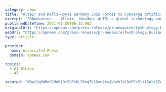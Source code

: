 ```yaml
---
category: news
title: "Altair and Rolls-Royce Germany Join Forces to Converge Artificial Intelligence and Engineering"
excerpt: "PRNewswire/ -- Altair, (Nasdaq: ALTR) a global technology company providing solutions in data analytics, simulation, and high-performance computing (HPC), today announced that is has signed a memo of understanding (MoU) with Rolls-Royce Germany to collaboratively connect artificial intelligence (AI) and engineering to derive business value across Rolls-Royce’s engineering,"
publishedDateTime: 2021-01-20T06:12:00Z
originalUrl: "https://apnews.com/press-release/pr-newswire/technology-business-science-europe-corporate-news-b0fb5c5dfabcfa26c3dd93456ccf9720"
webUrl: "https://apnews.com/press-release/pr-newswire/technology-business-science-europe-corporate-news-b0fb5c5dfabcfa26c3dd93456ccf9720"
type: article

provider:
  name: Associated Press
  domain: apnews.com

topics:
  - AI Ethics
  - AI

secured: "WQwiYq0WRe97dobj3t5GFxDLE6egTGkDsn7msjVovh3tCBzFPe5ltfSWlx5ZwnAjvStcp/3/WOH4FY9hVMo3mbkJ2CtDg01jw9Jx4rzSIdiowt4WQ8Jrumk+vedaS4q3HuRkMEEtJ0wxMTlYG02kT3vJ9hRZ+qlF+NgaC8mPccHggJVLdTsXzESMXx3E1RuY6awTgThzOTGzo4OK5L6+LijVP3rg4pC7xF4Y60BHK93MIarlSfyBtQByYIP2Oo9LSs6Pc0pUKcjucZszdYl4mrAV7KkHuGSZYpOxGr5idA9g1YxvulRdwXEM1G4xCfNtCYUjsrV7iQ9hwmgz4Hk7BZXHofio/7o9UN3FwCroZXQ=;xl/YHKmSOUOyuZWxeSBbmg=="
---
```


